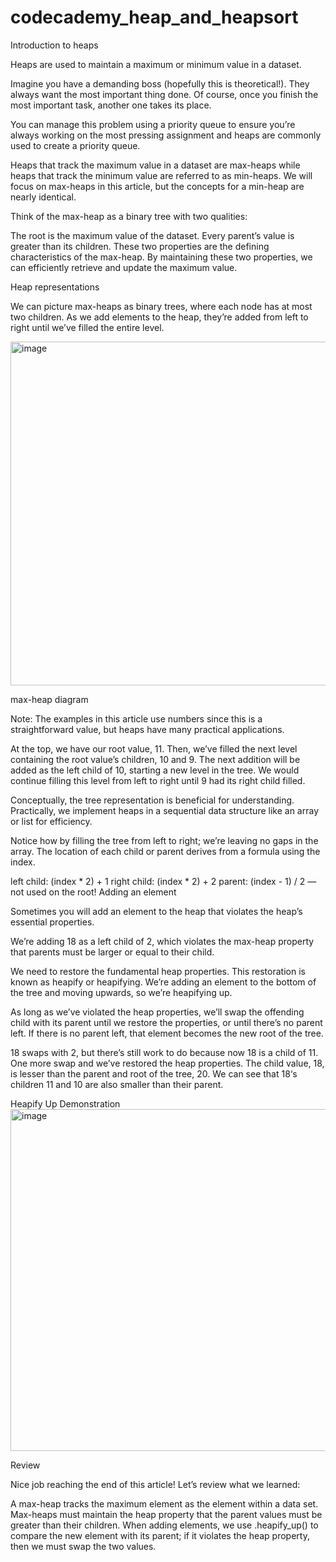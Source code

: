 # codecademy_heap_and_heapsort

Introduction to heaps

Heaps are used to maintain a maximum or minimum value in a dataset.

Imagine you have a demanding boss (hopefully this is theoretical!). They always want the most important thing done. Of course, once you finish the most important task, another one takes its place.

You can manage this problem using a priority queue to ensure you’re always working on the most pressing assignment and heaps are commonly used to create a priority queue.

Heaps that track the maximum value in a dataset are max-heaps while heaps that track the minimum value are referred to as min-heaps. We will focus on max-heaps in this article, but the concepts for a min-heap are nearly identical.

Think of the max-heap as a binary tree with two qualities:

The root is the maximum value of the dataset.
Every parent’s value is greater than its children.
These two properties are the defining characteristics of the max-heap. By maintaining these two properties, we can efficiently retrieve and update the maximum value.

Heap representations

We can picture max-heaps as binary trees, where each node has at most two children. As we add elements to the heap, they’re added from left to right until we’ve filled the entire level.

<img width="550" alt="image" src="https://user-images.githubusercontent.com/82447615/188422853-953b0104-10fb-43b0-b7d1-f074432d2bee.png">


max-heap diagram

Note: The examples in this article use numbers since this is a straightforward value, but heaps have many practical applications.

At the top, we have our root value, 11. Then, we’ve filled the next level containing the root value’s children, 10 and 9. The next addition will be added as the left child of 10, starting a new level in the tree. We would continue filling this level from left to right until 9 had its right child filled.

Conceptually, the tree representation is beneficial for understanding. Practically, we implement heaps in a sequential data structure like an array or list for efficiency.

Notice how by filling the tree from left to right; we’re leaving no gaps in the array. The location of each child or parent derives from a formula using the index.

left child: (index * 2) + 1
right child: (index * 2) + 2
parent: (index - 1) / 2 — not used on the root!
Adding an element

Sometimes you will add an element to the heap that violates the heap’s essential properties.

We’re adding 18 as a left child of 2, which violates the max-heap property that parents must be larger or equal to their child.

We need to restore the fundamental heap properties. This restoration is known as heapify or heapifying. We’re adding an element to the bottom of the tree and moving upwards, so we’re heapifying up.

As long as we’ve violated the heap properties, we’ll swap the offending child with its parent until we restore the properties, or until there’s no parent left. If there is no parent left, that element becomes the new root of the tree.

18 swaps with 2, but there’s still work to do because now 18 is a child of 11. One more swap and we’ve restored the heap properties. The child value, 18, is lesser than the parent and root of the tree, 20. We can see that 18‘s children 11 and 10 are also smaller than their parent.

Heapify Up Demonstration
<img width="547" alt="image" src="https://user-images.githubusercontent.com/82447615/188423212-2e55d7e3-5c54-4c41-9308-82d82a8b92ce.png">


Review

Nice job reaching the end of this article! Let’s review what we learned:

A max-heap tracks the maximum element as the element within a data set.
Max-heaps must maintain the heap property that the parent values must be greater than their children.
When adding elements, we use .heapify_up() to compare the new element with its parent; if it violates the heap property, then we must swap the two values.
